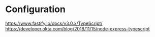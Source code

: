 # Configuration
https://www.fastify.io/docs/v3.0.x/TypeScript/
https://developer.okta.com/blog/2018/11/15/node-express-typescript